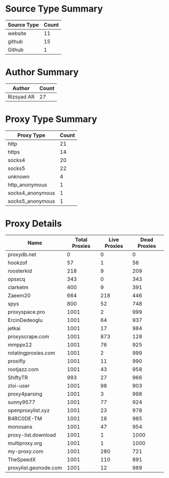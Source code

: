 # Source Type Summary

| Source Type | Count |
|-------------|-------|
| website | 11 |
| github | 15 |
| Github | 1 |


# Author Summary

| Author | Count |
|--------|-------|
| Rizsyad AR | 27 |


# Proxy Type Summary

| Proxy Type | Count |
|------------|-------|
| http | 21 |
| https | 14 |
| socks4 | 20 |
| socks5 | 22 |
| unknown | 4 |
| http_anonymous | 1 |
| socks4_anonymous | 1 |
| socks5_anonymous | 1 |


# Proxy Details

| Name | Total Proxies | Live Proxies | Dead Proxies |
|------|---------------|--------------|---------------|
| proxydb.net | 0 | 0 | 0 |
| hookzof | 57 | 1 | 56 |
| roosterkid | 218 | 9 | 209 |
| opsxcq | 343 | 0 | 343 |
| clarketm | 400 | 9 | 391 |
| Zaeem20 | 664 | 218 | 446 |
| spys | 800 | 52 | 748 |
| proxyspace.pro | 1001 | 2 | 999 |
| ErcinDedeoglu | 1001 | 64 | 937 |
| jetkai | 1001 | 17 | 984 |
| proxyscrape.com | 1001 | 873 | 128 |
| mmppx12 | 1001 | 76 | 925 |
| rotatingproxies.com | 1001 | 2 | 999 |
| proxifly | 1001 | 11 | 990 |
| rootjazz.com | 1001 | 43 | 958 |
| ShiftyTR | 993 | 27 | 966 |
| zloi-user | 1001 | 98 | 903 |
| proxy4parsing | 1001 | 3 | 998 |
| sunny9577 | 1001 | 77 | 924 |
| openproxylist.xyz | 1001 | 23 | 978 |
| B4RC0DE-TM | 1001 | 16 | 985 |
| monosans | 1001 | 47 | 954 |
| proxy-list.download | 1001 | 1 | 1000 |
| multiproxy.org | 1001 | 1 | 1000 |
| my-proxy.com | 1001 | 280 | 721 |
| TheSpeedX | 1001 | 110 | 891 |
| proxylist.geonode.com | 1001 | 12 | 989 |
